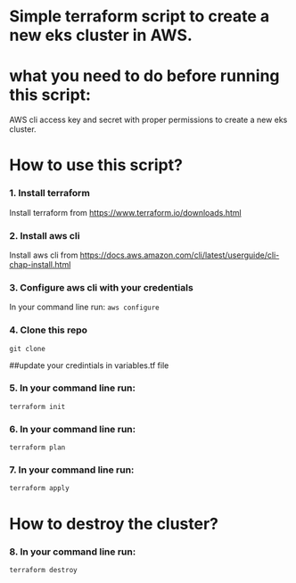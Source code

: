 # Simple terraform script to create a new eks cluster in AWS.

# what you need to do before running this script:

AWS cli access key and secret with proper permissions to create a new eks cluster.

# How to use this script?

### 1. Install terraform

Install terraform from https://www.terraform.io/downloads.html

### 2. Install aws cli

Install aws cli from https://docs.aws.amazon.com/cli/latest/userguide/cli-chap-install.html

### 3. Configure aws cli with your credentials

In your command line run:
`aws configure`

### 4. Clone this repo

`git clone `

##update your credintials in variables.tf file

### 5. In your command line run:

`terraform init`

### 6. In your command line run:

`terraform plan`

### 7. In your command line run:

`terraform apply`

# How to destroy the cluster?

### 8. In your command line run:

`terraform destroy`
